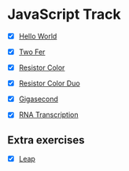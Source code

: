 # JavaScript Track

- [x] [Hello World](./hello-world/README.md)
- [x] [Two Fer](./two-fer/README.md)
- [x] [Resistor Color](./resistor-color/README.md)
- [x] [Resistor Color Duo](./resistor-color-duo/README.md)
- [x] [Gigasecond](./gigasecond/README.md)
- [x] [RNA Transcription](./rna-transcription/README.md)


## Extra exercises

- [x] [Leap](./leap/README.md)
